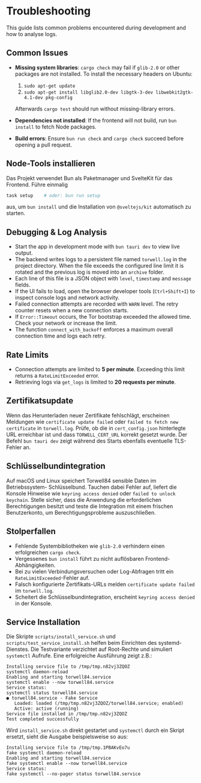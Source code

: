 # Troubleshooting

This guide lists common problems encountered during development and how to analyse logs.

## Common Issues

- **Missing system libraries**: `cargo check` may fail if `glib-2.0` or other packages are not installed.
  To install the necessary headers on Ubuntu:

  1. `sudo apt-get update`
  2. `sudo apt-get install libglib2.0-dev libgtk-3-dev libwebkit2gtk-4.1-dev pkg-config`

  Afterwards `cargo test` should run without missing-library errors.
- **Dependencies not installed**: If the frontend will not build, run `bun install` to fetch Node packages.
- **Build errors**: Ensure `bun run check` and `cargo check` succeed before opening a pull request.

## Node-Tools installieren

Das Projekt verwendet Bun als Paketmanager und SvelteKit für das Frontend. Führe einmalig

```bash
task setup    # oder: bun run setup
```

aus, um `bun install` und die Installation von `@sveltejs/kit` automatisch zu starten.

## Debugging & Log Analysis

- Start the app in development mode with `bun tauri dev` to view live output.
- The backend writes logs to a persistent file named `torwell.log` in the project directory. When the file exceeds the configured line limit it is rotated and the previous log is moved into an `archive` folder.
- Each line of this file is a JSON object with `level`, `timestamp` and `message` fields.
- If the UI fails to load, open the browser developer tools (`Ctrl+Shift+I`) to inspect console logs and network activity.
- Failed connection attempts are recorded with `WARN` level. The retry counter resets when a new connection starts.
- If `Error::Timeout` occurs, the Tor bootstrap exceeded the allowed time. Check your network or increase the limit.
- The function `connect_with_backoff` enforces a maximum overall connection time and logs each retry.

## Rate Limits

- Connection attempts are limited to **5 per minute**. Exceeding this limit returns a `RateLimitExceeded` error.
- Retrieving logs via `get_logs` is limited to **20 requests per minute**.

## Zertifikatsupdate

Wenn das Herunterladen neuer Zertifikate fehlschlägt, erscheinen Meldungen wie
`certificate update failed` oder `failed to fetch new certificate` in
`torwell.log`. Prüfe, ob die in `cert_config.json` hinterlegte URL erreichbar
ist und dass `TORWELL_CERT_URL` korrekt gesetzt wurde. Der Befehl
`bun tauri dev` zeigt während des Starts ebenfalls eventuelle TLS-Fehler an.

## Schlüsselbundintegration

Auf macOS und Linux speichert Torwell84 sensible Daten im Betriebssystem-
Schlüsselbund. Tauchen dabei Fehler auf, liefert die Konsole Hinweise wie
`keyring access denied` oder `failed to unlock keychain`. Stelle sicher, dass
die Anwendung die erforderlichen Berechtigungen besitzt und teste die
Integration mit einem frischen Benutzerkonto, um Berechtigungsprobleme
auszuschließen.

## Stolperfallen

- Fehlende Systembibliotheken wie `glib-2.0` verhindern einen erfolgreichen `cargo check`.
- Vergessenes `bun install` führt zu nicht auflösbaren Frontend-Abhängigkeiten.
- Bei zu vielen Verbindungsversuchen oder Log-Abfragen tritt ein `RateLimitExceeded`-Fehler auf.
- Falsch konfigurierte Zertifikats-URLs melden `certificate update failed` im `torwell.log`.
- Scheitert die Schlüsselbundintegration, erscheint `keyring access denied` in der Konsole.

## Service Installation

Die Skripte `scripts/install_service.sh` und `scripts/test_service_install.sh`
helfen beim Einrichten des systemd-Dienstes. Die Testvariante verzichtet auf Root-Rechte
und simuliert `systemctl` Aufrufe. Eine erfolgreiche Ausführung zeigt z.B.:

```
Installing service file to /tmp/tmp.n82vj3ZQOZ
systemctl daemon-reload
Enabling and starting torwell84.service
systemctl enable --now torwell84.service
Service status:
systemctl status torwell84.service
● torwell84.service - Fake Service
   Loaded: loaded (/tmp/tmp.n82vj3ZQOZ/torwell84.service; enabled)
   Active: active (running)
Service file installed in /tmp/tmp.n82vj3ZQOZ
Test completed successfully
```

Wird `install_service.sh` direkt gestartet und `systemctl` durch ein Skript ersetzt,
sieht die Ausgabe beispielsweise so aus:

```
Installing service file to /tmp/tmp.1PBAKvEo7u
fake systemctl daemon-reload
Enabling and starting torwell84.service
fake systemctl enable --now torwell84.service
Service status:
fake systemctl --no-pager status torwell84.service
```

